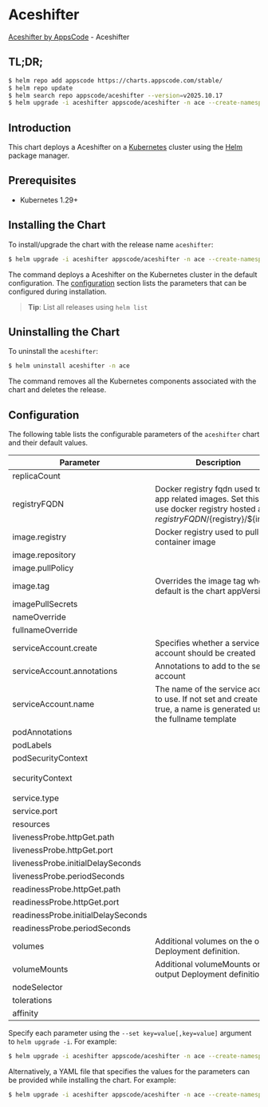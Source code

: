 # Aceshifter

[Aceshifter by AppsCode](https://github.com/appscode-cloud) - Aceshifter

## TL;DR;

```bash
$ helm repo add appscode https://charts.appscode.com/stable/
$ helm repo update
$ helm search repo appscode/aceshifter --version=v2025.10.17
$ helm upgrade -i aceshifter appscode/aceshifter -n ace --create-namespace --version=v2025.10.17
```

## Introduction

This chart deploys a Aceshifter on a [Kubernetes](http://kubernetes.io) cluster using the [Helm](https://helm.sh) package manager.

## Prerequisites

- Kubernetes 1.29+

## Installing the Chart

To install/upgrade the chart with the release name `aceshifter`:

```bash
$ helm upgrade -i aceshifter appscode/aceshifter -n ace --create-namespace --version=v2025.10.17
```

The command deploys a Aceshifter on the Kubernetes cluster in the default configuration. The [configuration](#configuration) section lists the parameters that can be configured during installation.

> **Tip**: List all releases using `helm list`

## Uninstalling the Chart

To uninstall the `aceshifter`:

```bash
$ helm uninstall aceshifter -n ace
```

The command removes all the Kubernetes components associated with the chart and deletes the release.

## Configuration

The following table lists the configurable parameters of the `aceshifter` chart and their default values.

|             Parameter              |                                                             Description                                                              |                                                                                   Default                                                                                    |
|------------------------------------|--------------------------------------------------------------------------------------------------------------------------------------|------------------------------------------------------------------------------------------------------------------------------------------------------------------------------|
| replicaCount                       |                                                                                                                                      | <code>1</code>                                                                                                                                                               |
| registryFQDN                       | Docker registry fqdn used to pull app related images. Set this to use docker registry hosted at ${registryFQDN}/${registry}/${image} | <code>ghcr.io</code>                                                                                                                                                         |
| image.registry                     | Docker registry used to pull app container image                                                                                     | <code>appscode</code>                                                                                                                                                        |
| image.repository                   |                                                                                                                                      | <code>aceshifter</code>                                                                                                                                                      |
| image.pullPolicy                   |                                                                                                                                      | <code>IfNotPresent</code>                                                                                                                                                    |
| image.tag                          | Overrides the image tag whose default is the chart appVersion.                                                                       | <code>""</code>                                                                                                                                                              |
| imagePullSecrets                   |                                                                                                                                      | <code>[]</code>                                                                                                                                                              |
| nameOverride                       |                                                                                                                                      | <code>""</code>                                                                                                                                                              |
| fullnameOverride                   |                                                                                                                                      | <code>""</code>                                                                                                                                                              |
| serviceAccount.create              | Specifies whether a service account should be created                                                                                | <code>true</code>                                                                                                                                                            |
| serviceAccount.annotations         | Annotations to add to the service account                                                                                            | <code>{}</code>                                                                                                                                                              |
| serviceAccount.name                | The name of the service account to use. If not set and create is true, a name is generated using the fullname template               | <code>""</code>                                                                                                                                                              |
| podAnnotations                     |                                                                                                                                      | <code>{}</code>                                                                                                                                                              |
| podLabels                          |                                                                                                                                      | <code>{}</code>                                                                                                                                                              |
| podSecurityContext                 |                                                                                                                                      | <code>{}</code>                                                                                                                                                              |
| securityContext                    |                                                                                                                                      | <code>{"allowPrivilegeEscalation":false,"capabilities":{"drop":["ALL"]},"readOnlyRootFilesystem":true,"runAsNonRoot":true,"seccompProfile":{"type":"RuntimeDefault"}}</code> |
| service.type                       |                                                                                                                                      | <code>ClusterIP</code>                                                                                                                                                       |
| service.port                       |                                                                                                                                      | <code>8081</code>                                                                                                                                                            |
| resources                          |                                                                                                                                      | <code>{}</code>                                                                                                                                                              |
| livenessProbe.httpGet.path         |                                                                                                                                      | <code>/healthz</code>                                                                                                                                                        |
| livenessProbe.httpGet.port         |                                                                                                                                      | <code>http</code>                                                                                                                                                            |
| livenessProbe.initialDelaySeconds  |                                                                                                                                      | <code>15</code>                                                                                                                                                              |
| livenessProbe.periodSeconds        |                                                                                                                                      | <code>20</code>                                                                                                                                                              |
| readinessProbe.httpGet.path        |                                                                                                                                      | <code>/readyz</code>                                                                                                                                                         |
| readinessProbe.httpGet.port        |                                                                                                                                      | <code>http</code>                                                                                                                                                            |
| readinessProbe.initialDelaySeconds |                                                                                                                                      | <code>5</code>                                                                                                                                                               |
| readinessProbe.periodSeconds       |                                                                                                                                      | <code>10</code>                                                                                                                                                              |
| volumes                            | Additional volumes on the output Deployment definition.                                                                              | <code>[]</code>                                                                                                                                                              |
| volumeMounts                       | Additional volumeMounts on the output Deployment definition.                                                                         | <code>[]</code>                                                                                                                                                              |
| nodeSelector                       |                                                                                                                                      | <code>{}</code>                                                                                                                                                              |
| tolerations                        |                                                                                                                                      | <code>[]</code>                                                                                                                                                              |
| affinity                           |                                                                                                                                      | <code>{}</code>                                                                                                                                                              |


Specify each parameter using the `--set key=value[,key=value]` argument to `helm upgrade -i`. For example:

```bash
$ helm upgrade -i aceshifter appscode/aceshifter -n ace --create-namespace --version=v2025.10.17 --set replicaCount=1
```

Alternatively, a YAML file that specifies the values for the parameters can be provided while
installing the chart. For example:

```bash
$ helm upgrade -i aceshifter appscode/aceshifter -n ace --create-namespace --version=v2025.10.17 --values values.yaml
```
